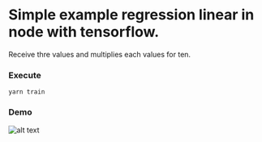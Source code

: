 # Simple example regression linear in node with tensorflow.

Receive thre values and multiplies each values for ten.

### Execute

`yarn train`

### Demo

![alt text](https://i.imgur.com/A29MKwz.png)
